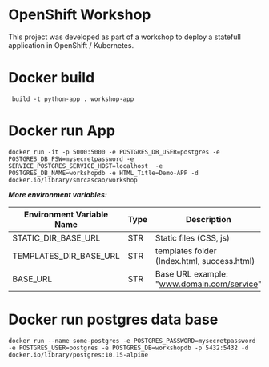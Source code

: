 OpenShift Workshop
=========================

This project was developed as part of a workshop to deploy a statefull application in OpenShift / Kubernetes.


Docker build
============
``` build -t python-app . workshop-app```

Docker run App
============

```docker run -it -p 5000:5000 -e POSTGRES_DB_USER=postgres -e POSTGRES_DB_PSW=mysecretpassword -e SERVICE_POSTGRES_SERVICE_HOST=localhost  -e POSTGRES_DB_NAME=workshopdb -e HTML_Title=Demo-APP -d docker.io/library/smrcascao/workshop```

***More environment variables:***

| Environment Variable Name  | Type  | Description |
|---|---|---|
|STATIC_DIR_BASE_URL   |  STR | Static files (CSS, js)  |
|TEMPLATES_DIR_BASE_URL   |   STR|templates folder (Index.html, success.html) |
|BASE_URL   | STR | Base URL example:  "www.domain.com/service"  |


Docker run postgres data base
============


```docker run --name some-postgres -e POSTGRES_PASSWORD=mysecretpassword -e POSTGRES_USER=postgres -e POSTGRES_DB=workshopdb -p 5432:5432 -d docker.io/library/postgres:10.15-alpine ```
